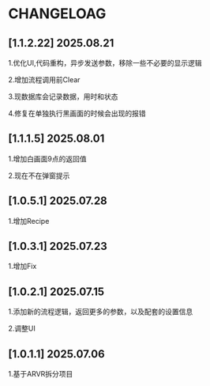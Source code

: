 # CHANGELOAG

## [1.1.2.22] 2025.08.21

1.优化UI,代码重构，异步发送参数，移除一些不必要的显示逻辑

2.增加流程调用前Clear

3.现数据库会记录数据，用时和状态

4.修复在单独执行黑画面的时候会出现的报错


## [1.1.1.5] 2025.08.01

1.增加白画面9点的返回值

2.现在不在弹窗提示

## [1.0.5.1] 2025.07.28

1.增加Recipe

## [1.0.3.1] 2025.07.23

1.增加Fix

## [1.0.2.1] 2025.07.15

1.添加新的流程逻辑，返回更多的参数，以及配套的设置信息

2.调整UI

## [1.0.1.1] 2025.07.06

1.基于ARVR拆分项目
